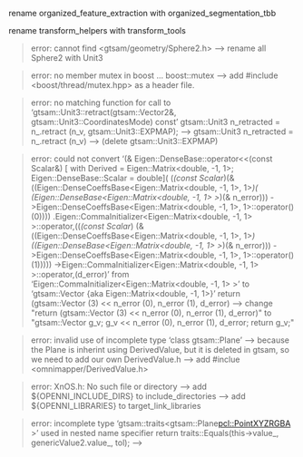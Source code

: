 rename organized_feature_extraction with organized_segmentation_tbb

rename transform_helpers with transform_tools

> error: cannot find <gtsam/geometry/Sphere2.h>
	--> rename all Sphere2 with Unit3

> error: no member mutex in boost ... boost::mutex
	--> add #include <boost/thread/mutex.hpp> as a header file.

> error: no matching function for call to ‘gtsam::Unit3::retract(gtsam::Vector2&, gtsam::Unit3::CoordinatesMode) const’
   gtsam::Unit3 n_retracted = n_.retract (n_v, gtsam::Unit3::EXPMAP);
	--> gtsam::Unit3 n_retracted = n_.retract (n_v)
	--> (delete gtsam::Unit3::EXPMAP)

> error: could not convert ‘(& Eigen::DenseBase<Derived>::operator<<(const Scalar&) [
	with Derived = Eigen::Matrix<double, -1, 1>; Eigen::DenseBase<Derived>::Scalar = double](
		(*(const Scalar*)(&((Eigen::DenseCoeffsBase<Eigen::Matrix<double, -1, 1>, 1>*)(
			(Eigen::DenseBase<Eigen::Matrix<double, -1, 1> >*)(& n_error)))
			->Eigen::DenseCoeffsBase<Eigen::Matrix<double, -1, 1>, 1>::operator()(0))))
			.Eigen::CommaInitializer<Eigen::Matrix<double, -1, 1> >::operator,((*(const Scalar*)
			(&((Eigen::DenseCoeffsBase<Eigen::Matrix<double, -1, 1>, 1>*)
			((Eigen::DenseBase<Eigen::Matrix<double, -1, 1> >*)(& n_error)))
			->Eigen::DenseCoeffsBase<Eigen::Matrix<double, -1, 1>, 1>::operator()(1)))))
			->Eigen::CommaInitializer<Eigen::Matrix<double, -1, 1> >::operator,(d_error)’ 
			from 
			‘Eigen::CommaInitializer<Eigen::Matrix<double, -1, 1> >’ to ‘gtsam::Vector {aka Eigen::Matrix<double, -1, 1>}’
   return (gtsam::Vector (3) << n_error (0), n_error (1), d_error)
	--> change "return (gtsam::Vector (3) << n_error (0), n_error (1), d_error)" to 
		"gtsam::Vector g_v;
		 g_v << n_error (0), n_error (1), d_error;
		 return g_v;"

> error: invalid use of incomplete type ‘class gtsam::Plane<Point>’
	--> because the Plane is inherint using DerivedValue, but it is deleted in gtsam, so we need to add our own DerivedValue.h
	--> add #inclue <omnimapper/DerivedValue.h>

> error: XnOS.h: No such file or directory
	--> add ${OPENNI_INCLUDE_DIRS} to include_directories
	--> add ${OPENNI_LIBRARIES} to target_link_libraries

> error: incomplete type ‘gtsam::traits<gtsam::Plane<pcl::PointXYZRGBA> >’ used in nested name specifier
     return traits<T>::Equals(this->value_, genericValue2.value_, tol);
	--> 
